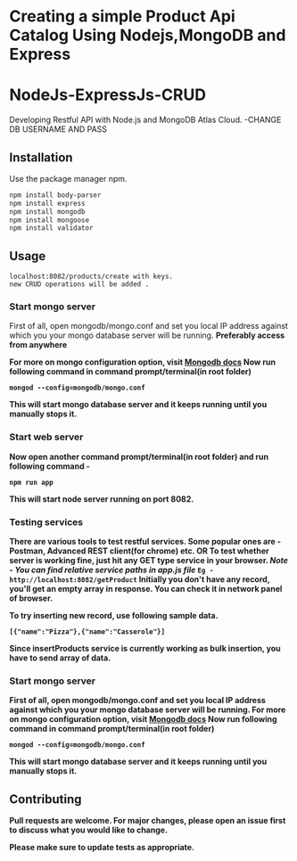 <h1>Creating a simple Product Api Catalog Using Nodejs,MongoDB and Express</h1>

# NodeJs-ExpressJs-CRUD
Developing Restful API with Node.js and MongoDB Atlas Cloud. 
-CHANGE DB USERNAME AND PASS

## Installation

Use the package manager npm.

```bash
npm install body-parser
npm install express
npm install mongodb
npm install mongoose
npm install validator
```

## Usage

```nodejs
localhost:8082/products/create with keys.
new CRUD operations will be added .

```

### Start mongo server
First of all, open mongodb/mongo.conf and set you local IP address against which you your mongo database server will be running. <strong>Preferably access from anywhere <strong>

For more on mongo configuration option, visit [Mongodb docs](https://docs.mongodb.com/manual/reference/configuration-options/#configuration-file)
Now run following command in command prompt/terminal(in root folder)
```
mongod --config=mongodb/mongo.conf
```
This will start mongo database server and it keeps running until you manually stops it. 


### Start web server
Now open another command prompt/terminal(in root folder) and run following command -
```
npm run app
```
This will start node server running on port 8082.

### Testing services
There are various tools to test restful services. Some popular ones are - **Postman, Advanced REST client(for chrome)** etc.
OR
To test whether server is working fine, just hit any GET type service in your browser. *Note - You can find relative service paths in app.js file*
`Eg - http://localhost:8082/getProduct`
Initially you don't have any record, you'll get an empty array in response. You can check it in network panel of browser.

To try inserting new record, use following sample data.
```
[{"name":"Pizza"},{"name":"Casserole"}]
```
Since **insertProducts** service is currently working as bulk insertion, you have to send array of data.
### Start mongo server
First of all, open mongodb/mongo.conf and set you local IP address against which you your mongo database server will be running.
For more on mongo configuration option, visit [Mongodb docs](https://docs.mongodb.com/manual/reference/configuration-options/#configuration-file)
Now run following command in command prompt/terminal(in root folder)
```
mongod --config=mongodb/mongo.conf
```
This will start mongo database server and it keeps running until you manually stops it. 


## Contributing
Pull requests are welcome. For major changes, please open an issue first to discuss what you would like to change.

Please make sure to update tests as appropriate.


